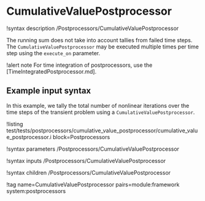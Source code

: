 # CumulativeValuePostprocessor

!syntax description /Postprocessors/CumulativeValuePostprocessor

The running sum does not take into account tallies from failed time steps.
The `CumulativeValuePostprocessor` may be executed multiple times per time step
using the `execute_on` parameter.

!alert note
For time integration of postprocessors, use the [TimeIntegratedPostprocessor.md].

## Example input syntax

In this example, we tally the total number of nonlinear iterations over the time steps of the transient problem using a `CumulativeValuePostprocessor`.

!listing test/tests/postprocessors/cumulative_value_postprocessor/cumulative_value_postprocessor.i block=Postprocessors

!syntax parameters /Postprocessors/CumulativeValuePostprocessor

!syntax inputs /Postprocessors/CumulativeValuePostprocessor

!syntax children /Postprocessors/CumulativeValuePostprocessor

!tag name=CumulativeValuePostprocessor pairs=module:framework system:postprocessors

